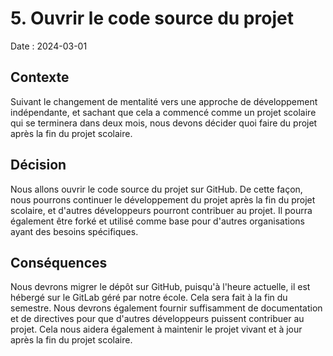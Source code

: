 # 5. Ouvrir le code source du projet

Date : 2024-03-01

## Contexte

Suivant le changement de mentalité vers une approche de développement indépendante, et sachant que cela a commencé comme un projet scolaire qui se terminera dans deux mois, nous devons décider quoi faire du projet après la fin du projet scolaire.

## Décision

Nous allons ouvrir le code source du projet sur GitHub. De cette façon, nous pourrons continuer le développement du projet après la fin du projet scolaire, et d'autres développeurs pourront contribuer au projet. Il pourra également être forké et utilisé comme base pour d'autres organisations ayant des besoins spécifiques.

## Conséquences

Nous devrons migrer le dépôt sur GitHub, puisqu'à l'heure actuelle, il est hébergé sur le GitLab géré par notre école. Cela sera fait à la fin du semestre. Nous devrons également fournir suffisamment de documentation et de directives pour que d'autres développeurs puissent contribuer au projet. Cela nous aidera également à maintenir le projet vivant et à jour après la fin du projet scolaire.
